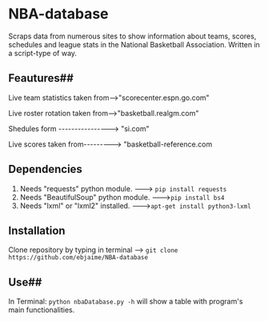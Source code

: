# NBA-database #
Scraps data from numerous sites to show information about teams, scores, schedules and league stats in the National Basketball Association. Written in a script-type of way.

## Feautures##
Live team statistics taken from-->"scorecenter.espn.go.com"

Live roster rotation taken from-->"basketball.realgm.com"

Shedules form  ----------------> "si.com"

Live scores taken from---------> "basketball-reference.com
## Dependencies ##
1. Needs "requests" python module.        ---> `pip install requests`
2. Needs "BeautifulSoup" python module.   --->`pip install bs4`
3. Needs "lxml" or "lxml2" installed.     --->`apt-get install python3-lxml`

## Installation ##
Clone repository by typing in terminal --> `git clone https://github.com/ebjaime/NBA-database`

## Use##
In Terminal: `python nbaDatabase.py -h` will show a table with program's main functionalities.
